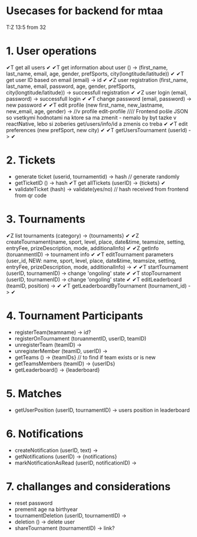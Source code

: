 # Usecases for backend for mtaa
T:Z
13:5 from 32

# 1. User operations
✔T get all users ✔
✔T get information about user () -> (first_name, last_name, email, age, gender, prefSports, city(longtitude/latitude)) ✔
✔T get user ID based on email (email) -> id ✔
✔Z user registration (first_name, last_name, email, password, age, gender, prefSports, city(longtitude/latitude)) -> successfull registration ✔
✔Z user login (email, password) -> successfull login ✔
✔T change password (email, password) -> new password ✔
✔T edit profile (new first_name, new_lastname, new_email, age, gender) -> //v profile edit-profile //// Frontend pošle JSON so vsetkymi hodnotami na ktore sa ma zmenit - nemalo by byt tazke v reactNative, lebo si zoberies get/users/info/id a zmenis co treba ✔
✔T edit preferences (new prefSport, new city) ✔
✔T getUsersTournament (userId) -> ✔

# 2. Tickets
- generate ticket (userid, tournamentid) -> hash // generate randomly
- getTicketID () -> hash
✔T get allTickets (userID) -> {tickets} ✔
- validateTicket (hash) -> validate(yes/no) // hash received from frontend from qr code

# 3. Tournaments 
✔Z list tournaments (category) -> {tournaments} ✔
✔Z createTournament(name, sport, level, place, date&time, teamsize, setting, entryFee, prizeDescription, mode, additionalInfo) ✔
✔Z getInfo (toruanmentID) -> tournament info ✔
✔T editTournament parameters (user_id, NEW: name, sport, level, place, date&time, teamsize, setting, entryFee, prizeDescription, mode, additionalInfo) -> ✔
✔T startTournament (userID, tournamenID) -> change 'ongoling' state ✔
✔T stopTournament (userID, tournamenID) -> change 'ongoling' state ✔
✔T editLeaderboard (teamID, position) -> ✔
✔T getLeaderboardByTournament (tournament_id) -> ✔


# 4. Tournament Participants
- registerTeam(teamname) -> id?
- registerOnTournament (toruanmentID, userID, teamID)
- unregisterTeam (teamID)  ->
- unregisterMember (teamID, userID) ->
- getTeams () -> {teamIDs} // to find if team exists or is new
- getTeamsMembers (teamID) -> {userIDs}
- getLeaderboard() -> {leaderboard}

# 5. Matches
- getUserPosition (userID, tournamentID) -> users position in leaderboard

# 6. Notifications
- createNotification (userID, text) ->
- getNotifications (userID) -> {notifications}
- markNotificationAsRead (userID, notificationID) ->

# 7. challanges and considerations
- reset password 
- premenit age na birthyear
- tournamentDeletion (userID, tournamentID) ->
- deletion () -> delete user
- shareTournament (tournamentID) -> link?